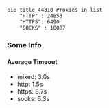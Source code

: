 
```mermaid
pie title 44310 Proxies in list
    "HTTP" : 24853
    "HTTPS": 6490
    "SOCKS" : 18087
```

### Some Info
#### Average Timeout

- mixed: 3.0s
- http: 1.5s
- https: 8.7s
- socks: 6.3s